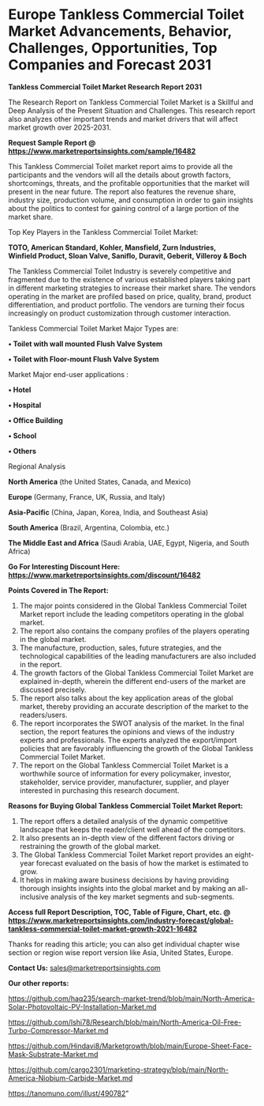 # Europe Tankless Commercial Toilet Market Advancements, Behavior, Challenges, Opportunities, Top Companies and Forecast 2031

<strong>Tankless Commercial Toilet Market Research Report 2031</strong>

The Research Report on Tankless Commercial Toilet Market is a Skillful and Deep Analysis of the Present Situation and Challenges. This research report also analyzes other important trends and market drivers that will affect market growth over 2025-2031.

<strong>Request Sample Report @ <a href=https://www.marketreportsinsights.com/sample/16482>https://www.marketreportsinsights.com/sample/16482</a></strong>

This Tankless Commercial Toilet market report aims to provide all the participants and the vendors will all the details about growth factors, shortcomings, threats, and the profitable opportunities that the market will present in the near future. The report also features the revenue share, industry size, production volume, and consumption in order to gain insights about the politics to contest for gaining control of a large portion of the market share.

Top Key Players in the Tankless Commercial Toilet Market:

<strong>TOTO, American Standard, Kohler, Mansfield, Zurn Industries, Winfield Product, Sloan Valve, Saniflo, Duravit, Geberit, Villeroy & Boch</strong>

The Tankless Commercial Toilet Industry is severely competitive and fragmented due to the existence of various established players taking part in different marketing strategies to increase their market share. The vendors operating in the market are profiled based on price, quality, brand, product differentiation, and product portfolio. The vendors are turning their focus increasingly on product customization through customer interaction.

Tankless Commercial Toilet Market Major Types are:

<strong>• Toilet with wall mounted Flush Valve System

• Toilet with Floor-mount Flush Valve System</strong>

Market Major end-user applications :

<strong>• Hotel

• Hospital

• Office Building

• School

• Others</strong>

Regional Analysis

</u><strong><b>North America</b></strong> (the United States, Canada, and Mexico)

<strong><b>Europe </b></strong>(Germany, France, UK, Russia, and Italy)

<strong><b>Asia-Pacific</b></strong> (China, Japan, Korea, India, and Southeast Asia)

<strong><b>South America</b></strong> (Brazil, Argentina, Colombia, etc.)

<strong><b>The Middle East and Africa</b></strong> (Saudi Arabia, UAE, Egypt, Nigeria, and South Africa)

<strong>Go For Interesting Discount Here: <a href=https://www.marketreportsinsights.com/discount/16482>https://www.marketreportsinsights.com/discount/16482</a></strong>

<strong>Points Covered in The Report:</strong>
<ol>
  <li>The major points considered in the Global Tankless Commercial Toilet Market report include the leading competitors operating in the global market.</li>
  <li>The report also contains the company profiles of the players operating in the global market.</li>
  <li>The manufacture, production, sales, future strategies, and the technological capabilities of the leading manufacturers are also included in the report.</li>
  <li>The growth factors of the Global Tankless Commercial Toilet Market are explained in-depth, wherein the different end-users of the market are discussed precisely.</li>
  <li>The report also talks about the key application areas of the global market, thereby providing an accurate description of the market to the readers/users.</li>
  <li>The report incorporates the SWOT analysis of the market. In the final section, the report features the opinions and views of the industry experts and professionals. The experts analyzed the export/import policies that are favorably influencing the growth of the Global Tankless Commercial Toilet Market.</li>
  <li>The report on the Global Tankless Commercial Toilet Market is a worthwhile source of information for every policymaker, investor, stakeholder, service provider, manufacturer, supplier, and player interested in purchasing this research document.</li>
</ol>
<strong>Reasons for Buying Global Tankless Commercial Toilet Market Report:</strong>

<ol>
  <li>The report offers a detailed analysis of the dynamic competitive landscape that keeps the reader/client well ahead of the competitors.</li>
  <li>It also presents an in-depth view of the different factors driving or restraining the growth of the global market.</li>
  <li>The Global Tankless Commercial Toilet Market report provides an eight-year forecast evaluated on the basis of how the market is estimated to grow.</li>
  <li>It helps in making aware business decisions by having providing thorough insights insights into the global market and by making an all-inclusive analysis of the key market segments and sub-segments.</li>
</ol>
<strong>Access full Report Description, TOC, Table of Figure, Chart, etc. @ <a href=https://www.marketreportsinsights.com/industry-forecast/global-tankless-commercial-toilet-market-growth-2021-16482>https://www.marketreportsinsights.com/industry-forecast/global-tankless-commercial-toilet-market-growth-2021-16482</a></strong>


Thanks for reading this article; you can also get individual chapter wise section or region wise report version like Asia, United States, Europe.

<strong>Contact Us:</strong>
sales@marketreportsinsights.com

<strong>Our other reports:</strong>

<a href=https://github.com/haq235/search-market-trend/blob/main/North-America-Solar-Photovoltaic-PV-Installation-Market.md>https://github.com/haq235/search-market-trend/blob/main/North-America-Solar-Photovoltaic-PV-Installation-Market.md</a>

<a href=https://github.com/Ishi78/Research/blob/main/North-America-Oil-Free-Turbo-Compressor-Market.md>https://github.com/Ishi78/Research/blob/main/North-America-Oil-Free-Turbo-Compressor-Market.md</a>

<a href=https://github.com/Hindavi8/Marketgrowth/blob/main/Europe-Sheet-Face-Mask-Substrate-Market.md>https://github.com/Hindavi8/Marketgrowth/blob/main/Europe-Sheet-Face-Mask-Substrate-Market.md</a>

<a href=https://github.com/cargo2301/marketing-strategy/blob/main/North-America-Niobium-Carbide-Market.md>https://github.com/cargo2301/marketing-strategy/blob/main/North-America-Niobium-Carbide-Market.md</a>

<a href=https://tanomuno.com/illust/490782>https://tanomuno.com/illust/490782</a>"

